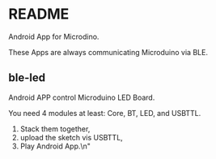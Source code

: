 # README

Android App for Microdino.

These Apps are always communicating Microduino via BLE.

## ble-led

Android APP control Microduino LED Board.

You need 4 modules at least: Core, BT, LED, and USBTTL.

1. Stack them together,
2. upload the sketch vis USBTTL,
3. Play Android App.\n"